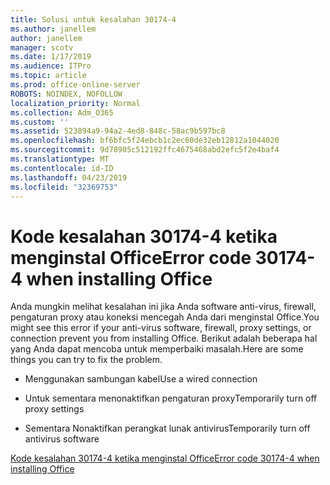 ```yaml
---
title: Solusi untuk kesalahan 30174-4
ms.author: janellem
author: janellem
manager: scotv
ms.date: 1/17/2019
ms.audience: ITPro
ms.topic: article
ms.prod: office-online-server
ROBOTS: NOINDEX, NOFOLLOW
localization_priority: Normal
ms.collection: Adm_O365
ms.custom: ''
ms.assetid: 523894a9-94a2-4ed8-848c-58ac9b597bc8
ms.openlocfilehash: bf6bfc5f24ebcb1c2ec60de32eb12812a1044020
ms.sourcegitcommit: 9d78905c512192ffc4675468abd2efc5f2e4baf4
ms.translationtype: MT
ms.contentlocale: id-ID
ms.lasthandoff: 04/23/2019
ms.locfileid: "32369753"
---
```

# <a name="error-code-30174-4-when-installing-office"></a><span data-ttu-id="11908-102">Kode kesalahan 30174-4 ketika menginstal Office</span><span class="sxs-lookup"><span data-stu-id="11908-102">Error code 30174-4 when installing Office</span></span>

<span data-ttu-id="11908-103">Anda mungkin melihat kesalahan ini jika Anda software anti-virus, firewall, pengaturan proxy atau koneksi mencegah Anda dari menginstal Office.</span><span class="sxs-lookup"><span data-stu-id="11908-103">You might see this error if your anti-virus software, firewall, proxy settings, or connection prevent you from installing Office.</span></span> <span data-ttu-id="11908-104">Berikut adalah beberapa hal yang Anda dapat mencoba untuk memperbaiki masalah.</span><span class="sxs-lookup"><span data-stu-id="11908-104">Here are some things you can try to fix the problem.</span></span>
  
- <span data-ttu-id="11908-105">Menggunakan sambungan kabel</span><span class="sxs-lookup"><span data-stu-id="11908-105">Use a wired connection</span></span>
    
- <span data-ttu-id="11908-106">Untuk sementara menonaktifkan pengaturan proxy</span><span class="sxs-lookup"><span data-stu-id="11908-106">Temporarily turn off proxy settings</span></span>
    
- <span data-ttu-id="11908-107">Sementara Nonaktifkan perangkat lunak antivirus</span><span class="sxs-lookup"><span data-stu-id="11908-107">Temporarily turn off antivirus software</span></span>
    
[<span data-ttu-id="11908-108">Kode kesalahan 30174-4 ketika menginstal Office</span><span class="sxs-lookup"><span data-stu-id="11908-108">Error code 30174-4 when installing Office</span></span>](https://support.office.com/article/5d5551db-266f-47b3-93fc-d51c2e8f4c0b?wt.mc_id=Alchemy_ClientDIA)
  

